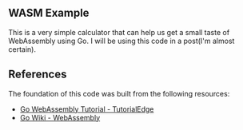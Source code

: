 ## WASM Example

This is a very simple calculator that can help us get a small taste of WebAssembly using Go.
I will be using this code in a post(I'm almost certain).

## References
The foundation of this code was built from the following resources:
-  [Go WebAssembly Tutorial - TutorialEdge](https://www.youtube.com/watch?v=4kBvvk2Bzis)
- [Go Wiki - WebAssembly]()